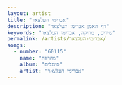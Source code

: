```yaml
---
layout: artist
title: "אברימי העלצאר"
description: "דף האמן אברימי העלצאר"
keywords: "שירים, מוזיקה, אברימי העלצאר"
permalink: /artists/אברימי-העלצאר/
songs:
  - number: "60115"
    name: "מחרוזת"
    album: "סינגלים"
    artist: "אברימי העלצאר"
---
```

